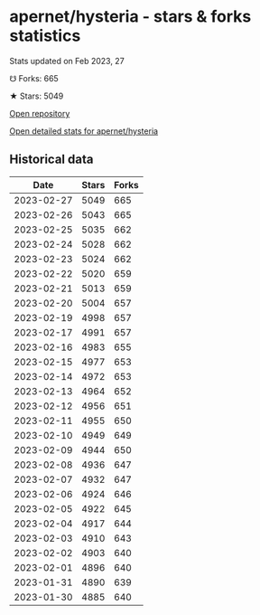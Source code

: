 # apernet/hysteria - stars & forks statistics

Stats updated on Feb 2023, 27

☋ Forks: 665

★ Stars: 5049

[Open repository](https://github.com/apernet/hysteria)

[Open detailed stats for apernet/hysteria](https://reviewgithub.com/rep/apernet/hysteria)

## Historical data
| Date | Stars | Forks |
|------|-------|-------|
| 2023-02-27 | 5049 | 665 | 
| 2023-02-26 | 5043 | 665 | 
| 2023-02-25 | 5035 | 662 | 
| 2023-02-24 | 5028 | 662 | 
| 2023-02-23 | 5024 | 662 | 
| 2023-02-22 | 5020 | 659 | 
| 2023-02-21 | 5013 | 659 | 
| 2023-02-20 | 5004 | 657 | 
| 2023-02-19 | 4998 | 657 | 
| 2023-02-17 | 4991 | 657 | 
| 2023-02-16 | 4983 | 655 | 
| 2023-02-15 | 4977 | 653 | 
| 2023-02-14 | 4972 | 653 | 
| 2023-02-13 | 4964 | 652 | 
| 2023-02-12 | 4956 | 651 | 
| 2023-02-11 | 4955 | 650 | 
| 2023-02-10 | 4949 | 649 | 
| 2023-02-09 | 4944 | 650 | 
| 2023-02-08 | 4936 | 647 | 
| 2023-02-07 | 4932 | 647 | 
| 2023-02-06 | 4924 | 646 | 
| 2023-02-05 | 4922 | 645 | 
| 2023-02-04 | 4917 | 644 | 
| 2023-02-03 | 4910 | 643 | 
| 2023-02-02 | 4903 | 640 | 
| 2023-02-01 | 4896 | 640 | 
| 2023-01-31 | 4890 | 639 | 
| 2023-01-30 | 4885 | 640 | 

